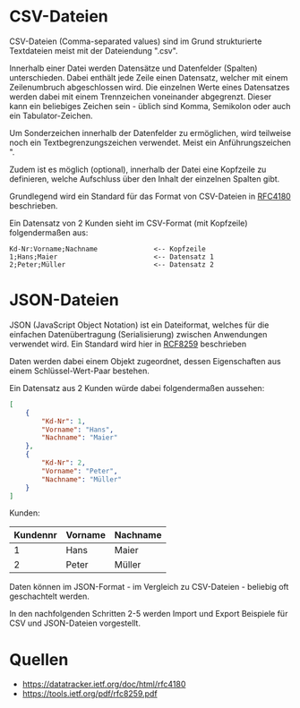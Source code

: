 
# CSV-Dateien
CSV-Dateien (Comma-separated values) sind im Grund strukturierte Textdateien meist mit der Dateiendung ".csv".

Innerhalb einer Datei werden Datensätze und Datenfelder (Spalten) unterschieden. Dabei enthält jede Zeile einen Datensatz, welcher mit einem Zeilenumbruch abgeschlossen wird. Die einzelnen Werte eines Datensatzes werden dabei mit einem Trennzeichen voneinander abgegrenzt. Dieser kann ein beliebiges Zeichen sein - üblich sind Komma, Semikolon oder auch ein Tabulator-Zeichen. 

Um Sonderzeichen innerhalb der Datenfelder zu ermöglichen, wird teilweise noch ein Textbegrenzungszeichen verwendet. Meist ein Anführungszeichen ".

Zudem ist es möglich (optional), innerhalb der Datei eine Kopfzeile zu definieren, welche Aufschluss über den Inhalt der einzelnen Spalten gibt.

Grundlegend wird ein Standard für das Format von CSV-Dateien in [RFC4180](https://datatracker.ietf.org/doc/html/rfc4180) beschrieben.

Ein Datensatz von 2 Kunden sieht im CSV-Format (mit Kopfzeile) folgendermaßen aus:

```CSV
Kd-Nr:Vorname;Nachname              <-- Kopfzeile
1;Hans;Maier                        <-- Datensatz 1
2;Peter;Müller                      <-- Datensatz 2
```

# JSON-Dateien
JSON (JavaScript Object Notation) ist ein Dateiformat, welches für die einfachen Datenübertragung (Serialisierung) zwischen Anwendungen verwendet wird. Ein Standard wird hier in [RCF8259](https://tools.ietf.org/pdf/rfc8259.pdf) beschrieben

Daten werden dabei einem Objekt zugeordnet, dessen Eigenschaften aus einem Schlüssel-Wert-Paar bestehen.

Ein Datensatz aus 2 Kunden würde dabei folgendermaßen aussehen:

```JSON
[
    {
        "Kd-Nr": 1,
        "Vorname": "Hans",
        "Nachname": "Maier"
    },
    {
        "Kd-Nr": 2,
        "Vorname": "Peter",
        "Nachname": "Müller"
    }
]
```

Kunden:

| Kundennr | Vorname | Nachname |
| -------- | ------- | -------- |
| 1        | Hans    | Maier    |
| 2        | Peter   | Müller   |

Daten können im JSON-Format - im Vergleich zu CSV-Dateien - beliebig oft geschachtelt werden.

In den nachfolgenden Schritten 2-5 werden Import und Export Beispiele für CSV und JSON-Dateien vorgestellt.

# Quellen
- https://datatracker.ietf.org/doc/html/rfc4180
- https://tools.ietf.org/pdf/rfc8259.pdf